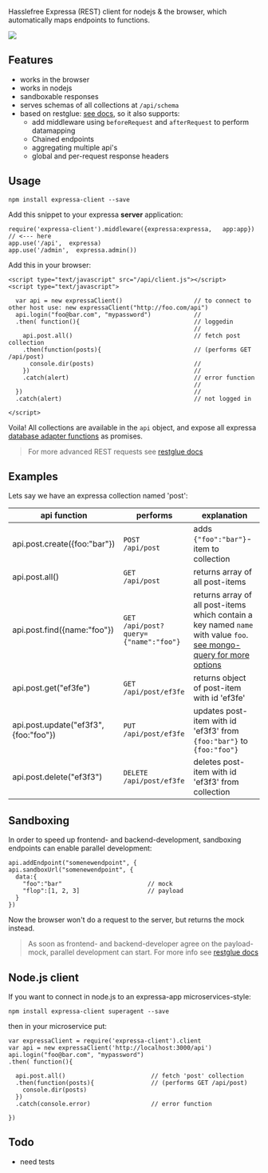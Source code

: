 Hasslefree Expressa (REST) client for nodejs & the browser, which automatically maps endpoints to functions.

![](https://github.com/coderofsalvation/expressa-client/raw/master/expressa.png)

## Features

* works in the browser 
* works in nodejs 
* sandboxable responses
* serves schemas of all collections at `/api/schema`
* based on restglue: [see docs](https://npmjs.org/package/restglue), so it also supports:
  * add middleware using `beforeRequest` and `afterRequest` to perform datamapping 
  * Chained endpoints
  * aggregating multiple api's
  * global and per-request response headers

## Usage

    npm install expressa-client --save

Add this snippet to your expressa __server__ application:

    require('expressa-client').middleware({expressa:expressa,   app:app})   // <--- here
    app.use('/api',  expressa)      
    app.use('/admin',  expressa.admin())

Add this in your browser:

    <script type="text/javascript" src="/api/client.js"></script>
    <script type="text/javascript">

      var api = new expressaClient()                    // to connect to other host use: new expressaClient("http://foo.com/api") 
      api.login("foo@bar.com", "mypassword")            //
      .then( function(){                                // loggedin
                                                        //
        api.post.all()                                  // fetch post collection
        .then(function(posts){                          // (performs GET /api/post)
          console.dir(posts)                            //
        })                                              //
        .catch(alert)                                   // error function
                                                        //
      })                                                //
      .catch(alert)                                     // not logged in

    </script>

Voila! All collections are available in the `api` object, and expose all expressa [database adapter functions](https://github.com/thomas4019/expressa/blob/master/doc/database.md) as promises.

> For more advanced REST requests see [restglue docs](https://npmjs.org/package/restglue)

## Examples

Lets say we have an expressa collection named 'post':

| api function                          | performs                                | explanation                                                                                                                                                                       |
|---------------------------------------|-----------------------------------------|-----------------------------------------------------------------------------------------------------------------------------------------------------------------------------------|
| api.post.create({foo:"bar"})          | `POST   /api/post                     ` | adds `{"foo":"bar"}`-item to collection                                                                                                                                           |
| api.post.all()                        | `GET    /api/post                     ` | returns array of all post-items                                                                                                                                                   |
| api.post.find({name:"foo"})           | `GET    /api/post?query={"name":"foo"}` | returns array of all post-items which contain a key named `name` with value `foo`. [see mongo-query for more options](https://github.com/Turistforeningen/node-mongo-querystring) |
| api.post.get("ef3fe")                 | `GET    /api/post/ef3fe               ` | returns object of post-item with id 'ef3fe'                                                                                                                                       |
| api.post.update("ef3f3", {foo:"foo"}) | `PUT    /api/post/ef3fe               ` | updates post-item with id 'ef3f3' from `{foo:"bar"}` to `{foo:"foo"}`                                                                                                             |
| api.post.delete("ef3f3")              | `DELETE /api/post/ef3fe               ` | deletes post-item with id 'ef3f3' from collection                                                                                                                                 |

## Sandboxing 

In order to speed up frontend- and backend-development, sandboxing endpoints can enable parallel development:

    api.addEndpoint("somenewendpoint", {
    api.sandboxUrl("somenewendpoint", {
      data:{
        "foo":"bar"                        // mock 
        "flop":[1, 2, 3]                   // payload
      }
    })

Now the browser won't do a request to the server, but returns the mock instead.

> As soon as frontend- and backend-developer agree on the payload-mock, parallel development can start. For more info see [restglue docs](https://npmjs.org/package/restglue)

## Node.js client

If you want to connect in node.js to an expressa-app microservices-style: 

    npm install expressa-client superagent --save

then in your microservice put:

    var expressaClient = require('expressa-client').client
    var api = new expressaClient('http://localhost:3000/api')
    api.login("foo@bar.com", "mypassword")
    .then( function(){
       
      api.post.all()                        // fetch 'post' collection 
      .then(function(posts){                // (performs GET /api/post)
        console.dir(posts)
      })
      .catch(console.error)                 // error function

    })

## Todo 

* need tests    
